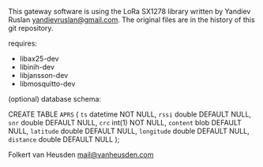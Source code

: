 This gateway software is using the LoRa SX1278 library
written by Yandiev Ruslan <yandievruslan@gmail.com>.
The original files are in the history of this git repository.

requires:
* libax25-dev
* libinih-dev
* libjansson-dev
* libmosquitto-dev

(optional) database schema:

CREATE TABLE `APRS` (
  `ts` datetime NOT NULL,
  `rssi` double DEFAULT NULL,
  `snr` double DEFAULT NULL,
  `crc` int(1) NOT NULL,
  `content` blob DEFAULT NULL,
  `latitude` double DEFAULT NULL,
  `longitude` double DEFAULT NULL,
  `distance` double DEFAULT NULL
);


Folkert van Heusden <mail@vanheusden.com>
